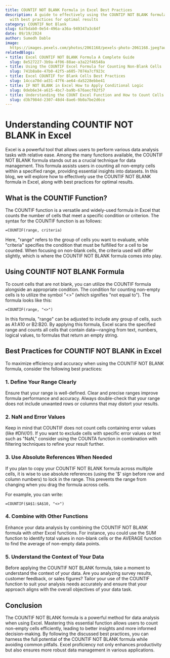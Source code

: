 ```yaml
---
title: COUNTIF NOT BLANK Formula in Excel Best Practices
description: A guide to effectively using the COUNTIF NOT BLANK formula in Excel along
  with best practices for optimal results
category: COUNTIF Not Blank
slug: 6a7bdab0-0e54-496a-a36a-949347a3c64f
date: 09/19/2024
author: Sumedh Dable
image: 
  https://images.pexels.com/photos/2061168/pexels-photo-2061168.jpeg?auto=compress&cs=tinysrgb&w=600
relatedBlogs:
- title: Excel COUNTIF NOT BLANK Formula A Complete Guide
  slug: 8e527227-3b9a-4f06-88ae-a3a22f46548a
- title: Using the COUNTIF Excel Formula for Counting Non-Blank Cells
  slug: 741b8a8e-47b0-42f5-a605-7074a7cf923c
- title: Excel COUNTIF for Blank Cells Best Practices
  slug: 14cca70d-ad31-47f6-ae64-da5228ebbe41
- title: IF NOT BLANK in Excel How to Apply Conditional Logic
  slug: 0deb6e34-a615-4bc7-ba9b-676aecf02f57
- title: Understanding the COUNT Excel Function and How to Count Cells in a Range
  slug: d3b7984d-2307-48d4-8ae6-9b0a7be2d6ce
---
```


# Understanding COUNTIF NOT BLANK in Excel

Excel is a powerful tool that allows users to perform various data analysis tasks with relative ease. Among the many functions available, the COUNTIF NOT BLANK formula stands out as a crucial technique for data management. This formula assists users in counting all non-empty cells within a specified range, providing essential insights into datasets. In this blog, we will explore how to effectively use the COUNTIF NOT BLANK formula in Excel, along with best practices for optimal results.

## What is the COUNTIF Function?

The COUNTIF function is a versatile and widely-used formula in Excel that counts the number of cells that meet a specific condition or criterion. The syntax for the COUNTIF function is as follows:

```excel
=COUNTIF(range, criteria)
```

Here, "range" refers to the group of cells you want to evaluate, while "criteria" specifies the condition that must be fulfilled for a cell to be counted. When focusing on non-blank cells, the criteria used will differ slightly, which is where the COUNTIF NOT BLANK formula comes into play.

## Using COUNTIF NOT BLANK Formula

To count cells that are not blank, you can utilize the COUNTIF formula alongside an appropriate condition. The condition for counting non-empty cells is to utilize the symbol "<>" (which signifies "not equal to"). The formula looks like this:

```excel
=COUNTIF(range, "<>")
```

In this formula, "range" can be adjusted to include any group of cells, such as A1:A10 or B2:B20. By applying this formula, Excel scans the specified range and counts all cells that contain data—ranging from text, numbers, logical values, to formulas that return an empty string.

## Best Practices for COUNTIF NOT BLANK in Excel

To maximize efficiency and accuracy when using the COUNTIF NOT BLANK formula, consider the following best practices:

### 1. Define Your Range Clearly

Ensure that your range is well-defined. Clear and precise ranges improve formula performance and accuracy. Always double-check that your range does not include unwanted rows or columns that may distort your results.

### 2. NaN and Error Values

Keep in mind that COUNTIF does not count cells containing error values (like #DIV/0!). If you want to exclude cells with specific error values or text such as "NaN," consider using the COUNTA function in combination with filtering techniques to refine your result further.

### 3. Use Absolute References When Needed

If you plan to copy your COUNTIF NOT BLANK formula across multiple cells, it is wise to use absolute references (using the '$' sign before row and column numbers) to lock in the range. This prevents the range from changing when you drag the formula across cells.

For example, you can write:

```excel
=COUNTIF($A$1:$A$10, "<>")
```

### 4. Combine with Other Functions

Enhance your data analysis by combining the COUNTIF NOT BLANK formula with other Excel functions. For instance, you could use the SUM function to identify total values in non-blank cells or the AVERAGE function to find the average of non-empty data points.

### 5. Understand the Context of Your Data

Before applying the COUNTIF NOT BLANK formula, take a moment to understand the context of your data. Are you analyzing survey results, customer feedback, or sales figures? Tailor your use of the COUNTIF function to suit your analysis needs accurately and ensure that your approach aligns with the overall objectives of your data task.

## Conclusion

The COUNTIF NOT BLANK formula is a powerful method for data analysis when using Excel. Mastering this essential function allows users to count non-empty cells efficiently, leading to better insights and more informed decision-making. By following the discussed best practices, you can harness the full potential of the COUNTIF NOT BLANK formula while avoiding common pitfalls. Excel proficiency not only enhances productivity but also ensures more robust data management in various applications.
